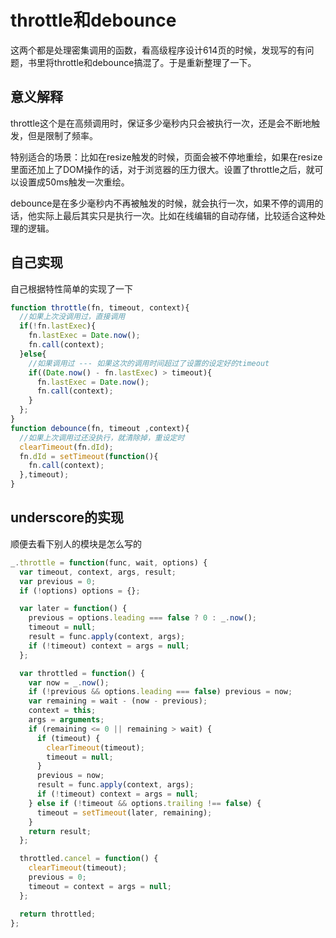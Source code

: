 # throttle和debounce
这两个都是处理密集调用的函数，看高级程序设计614页的时候，发现写的有问题，书里将throttle和debounce搞混了。于是重新整理了一下。

## 意义解释
throttle这个是在高频调用时，保证多少毫秒内只会被执行一次，还是会不断地触发，但是限制了频率。

特别适合的场景：比如在resize触发的时候，页面会被不停地重绘，如果在resize里面还加上了DOM操作的话，对于浏览器的压力很大。设置了throttle之后，就可以设置成50ms触发一次重绘。

debounce是在多少毫秒内不再被触发的时候，就会执行一次，如果不停的调用的话，他实际上最后其实只是执行一次。比如在线编辑的自动存储，比较适合这种处理的逻辑。

## 自己实现
自己根据特性简单的实现了一下
```javascript
function throttle(fn, timeout, context){
  //如果上次没调用过，直接调用
  if(!fn.lastExec){
    fn.lastExec = Date.now();
    fn.call(context);
  }else{
    //如果调用过 --- 如果这次的调用时间超过了设置的设定好的timeout
    if((Date.now() - fn.lastExec) > timeout){
      fn.lastExec = Date.now();
      fn.call(context);
    }
  };
}
function debounce(fn, timeout ,context){
  //如果上次调用过还没执行，就清除掉，重设定时
  clearTimeout(fn.dId);
  fn.dId = setTimeout(function(){
    fn.call(context);
  },timeout);
}
```

## underscore的实现
顺便去看下别人的模块是怎么写的

```javascript
_.throttle = function(func, wait, options) {
  var timeout, context, args, result;
  var previous = 0;
  if (!options) options = {};

  var later = function() {
    previous = options.leading === false ? 0 : _.now();
    timeout = null;
    result = func.apply(context, args);
    if (!timeout) context = args = null;
  };

  var throttled = function() {
    var now = _.now();
    if (!previous && options.leading === false) previous = now;
    var remaining = wait - (now - previous);
    context = this;
    args = arguments;
    if (remaining <= 0 || remaining > wait) {
      if (timeout) {
        clearTimeout(timeout);
        timeout = null;
      }
      previous = now;
      result = func.apply(context, args);
      if (!timeout) context = args = null;
    } else if (!timeout && options.trailing !== false) {
      timeout = setTimeout(later, remaining);
    }
    return result;
  };

  throttled.cancel = function() {
    clearTimeout(timeout);
    previous = 0;
    timeout = context = args = null;
  };

  return throttled;
};
```
